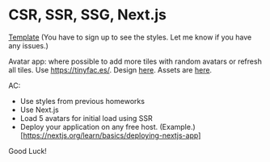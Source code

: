 # CSR, SSR, SSG, Next.js

[Template](https://www.figma.com/file/Qdx7H8mHFh87ExCVXE470S/Tile-Project?node-id=0%3A1) 
(You have to sign up to see the styles. Let me know if you have any issues.)

Avatar app: where possible to add more tiles with random avatars or refresh all tiles. Use https://tinyfac.es/. Design [here](https://www.figma.com/file/Qdx7H8mHFh87ExCVXE470S/Tile-Project?node-id=0%3A1). Assets are [here](https://drive.google.com/drive/u/1/folders/1UywgqalcaJKoix3U8Jt4ugembn2L0gps).

AC:
- Use styles from previous homeworks
- Use Next.js
- Load 5 avatars for initial load using SSR
- Deploy your application on any free host. (Example.)[https://nextjs.org/learn/basics/deploying-nextjs-app]

Good Luck!